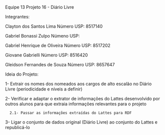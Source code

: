 Equipe 13
Projeto 16 - Diário Livre

Integrantes:

Clayton dos Santos Lima           Número USP: 8517140

Gabriel Bonassi Zulpo             Númeno USP: 

Gabriel Henrique de Oliveira      Número USP: 8517202

Giovane Gabrielli                 Número USP: 8516420

Gleidson Fernandes de Souza       Número USP: 8657647

Ideia do Projeto:

1- Extrair os nomes dos nomeados aos cargos de alto escalão no Diário Livre (periodicidade e níveis a definir)

2- Verificar e adaptar o extrator de informações do Lattes desenvolvido por outros alunos para que extraia informações relevantes para o projeto

      2.1- Passar as informações extraídas do Lattes para RDF

3- Ligar o conjunto de dados original (Diário Livre) ao conjunto do Lattes e republicá-lo

